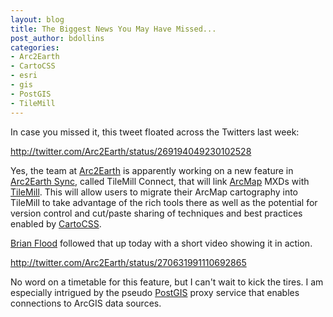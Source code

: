 ```yaml
---
layout: blog
title: The Biggest News You May Have Missed...
post_author: bdollins
categories:
- Arc2Earth
- CartoCSS
- esri
- gis
- PostGIS
- TileMill
---
```


In case you missed it, this tweet floated across the Twitters last week:

http://twitter.com/Arc2Earth/status/269194049230102528

Yes, the team at <a href="http://www.arc2earth.com">Arc2Earth</a> is apparently working on a new feature in <a href="http://www.arc2earth.com/services/sync/">Arc2Earth Sync,</a> called TileMill Connect, that will link <a href="http://www.esri.com">ArcMap</a> MXDs with <a href="http://mapbox.com/tilemill/">TileMill</a>. This will allow users to migrate their ArcMap cartography into TileMill to take advantage of the rich tools there as well as the potential for version control and cut/paste sharing of techniques and best practices enabled by <a href="http://mapbox.com/tilemill/docs/manual/carto/">CartoCSS</a>.

<a href="http://twitter.com/bFlood">Brian Flood</a> followed that up today with a short video showing it in action.

http://twitter.com/Arc2Earth/status/270631991110692865

No word on a timetable for this feature, but I can't wait to kick the tires. I am especially intrigued by the pseudo <a href="http://www.postgis.org">PostGIS</a> proxy service that enables connections to ArcGIS data sources.